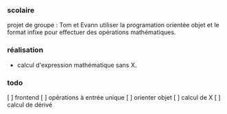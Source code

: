 ### scolaire
projet de groupe : Tom et Evann
utiliser la programation orientée objet et le format infixe pour effectuer des opérations mathématiques.

### réalisation
- calcul d'expression mathématique sans X.

### todo
[ ] frontend
[ ] opérations à entrée unique
[ ] orienter objet
[ ] calcul de X
[ ] calcul de dérivé

